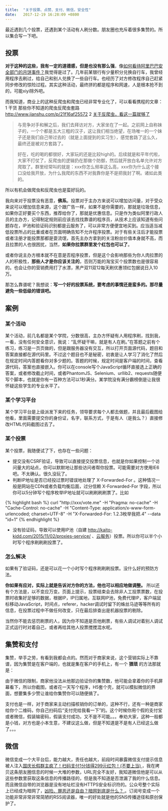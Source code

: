 ```yaml
---
title:  "关于投票、点赞、支付、微信，安全性"
date:   2017-12-19 16:28:09 +0800
---
```


最近遇到几个投票，还遇到某个活动有人刷分数。朋友圈也充斥着很多集赞的。所以集合写一下吧。

## 投票

__对于这种的这些，我有一定的道德感，但是也没有那么强__，像[如何看待阿里巴巴安全部门的月饼事件？](https://www.zhihu.com/question/50600301)我觉得是过了。几年前某银行有少量积分兑换自行车，我曾经用程序去刷过，给自己和别人兑换了一些自行车。也经历了对方修改程序自己赶紧同步修改的惊险过程。其实这种活动，最终拼的都是程序和网速，人是根本抢不到的，可能xiyi除外吧。

而我知道，商业上的这种反爬虫和爬虫已经非常专业化了，可以看看携程的文章：1 干货 那些你不知道的爬虫反爬虫套路 http://www.jianshu.com/p/21f16af25572  2 [关于反爬虫，看这一篇就够了](https://segmentfault.com/a/1190000005840672)

> 与竞争对手和解之后，我们去拜访对方，大家坐在了一起。之前网上自称妹子的，一个个都是五大三粗的汉子，这让我们相当绝望，在场唯一的一个妹子还是我们自己带过去的（就是上面提到的实习生），感觉套路了这么久，最终还是被对方套路了。
>
> 好在，吃的喝的都很好，大家玩的还是比较high的。后续就是和平年代啦，大家不打仗了，反爬虫的逻辑扔在那做个防御，然后就开放白名单允许对方爬取了。群里经常叫的就是：xxx你怎么频率这么高，xxx你为什么这个接口没给我开放，为什么我爬的东西不对我靠你是不是把我封了啊。诸如此类的。

所以有机会做爬虫和反爬虫也是蛮好玩的。

我向来对于投票没有恶意，__佛系__。投票对于主办方来说可以增加访问量，对于受众来说可以增加信息来源，这个跟广告一样，如果不是你需要的，那就是垃圾信息，如果你正好要买个东西，推荐给你了，那就是优惠信息。只是作为类似阿里行政人员的主办方，记得制定规则前应该去找找靠谱的程序员，从技术上应该知道有些问题存在，IP池和验证码识别都是云服务了，可以非常方便便宜地买到。应当适当减低投票所占的比重或者在页面明确告知不允许程序投票。对于有些关注后才能投票或者注册才能投票那都是耍流氓，首先主办方拿到的关注粉丝价值本身就不高，而且拉票的人也很困扰，当然，__如果你拉票群里发个红包也可以了__。

或者你说主办方根本就不在意是否程序投票，但是这个会影响那些为你人肉拉票的人的积极性，__那些人才是你应该关注的__，否则万能的淘宝买个投票数也是很容易的。也会让你的营销费用打了水漂，黑产双11双12每天刷优惠领红包据说日入10万。

那怎么靠谱呢？我想说：__写一个好的投票系统，要考虑的事情还是蛮多的。那尽量避免一些低级的错误吧。__

## 案例
### 某个活动
某个活动，前几名都是某个学院，分数很高，主办方怀疑有人用程序刷，找到我，一看，没有任何安全意识，我说：“乱怀疑干嘛，就是有人在刷。”在答题之前有个练习，练习是一页页做的，但是跟服务器没有交互，所以打开页面源代码，题目和答案直接都在源代码里。不过这个题目也不是秘密，初衷是让人学习了消化了然后在规定时间内答题看你对多少题的。答题的时候，规定时间是客户端的时间，查看源代码，答案也直接嵌入。你可以在console写个JavaScript循环直接选上正确的答案，或者修改截止时间，或者PhantomJS、Selenium、urllib2、requests随便写个脚本，也就是你有一百种方法可以1秒满分。某学院没有满分霸榜倒是让我很怀疑这些学生的专业水平了。

### 某个学习平台
某个学习平台是上级派发下来的任务，领导要求每个人都去做题，并且最后截图给他看，里面需要提交你的身份证，名字，联系方式，于是有人（是我么？）直接修改HTML代码截图过去了。

### 某个投票
某个投票，我随便试了下，也存在一些问题：

- 提交没有CSRF验证，导致可以直接提交投票信息，也就是你如果控制一个访问量大的站点，你可以默默地让那些访问者帮你投票。可能需要对方使用IE6吧。不太确认。很久没玩了。
- 判断IP地址是否已经投过票时错误地处理了 X-Forwarded-For 。这种情况一般是网站在CDN或者负载均衡后面，过分信赖 X-Forwarded-For 字段，所以你可以5分钟写个程序枚举IP地址就可以刷刷刷刷票了。比如

{% highlight bash %}
curl "http://xxx/vote.me" -H "Pragma: no-cache" -H "Cache-Control: no-cache" -H "Content-Type: application/x-www-form-urlencoded; charset=UTF-8" -H "X-Forwarded-For: 1.2.3枚举我把.4" --data "id=1"
{% endhighlight %}

- 没有验证码，导致可以使用IP池（自建 http://kaito-kidd.com/2015/11/02/proxies-service/ 、[云服务](https://www.baidu.com/s?wd=ip池)）投票。所以你可以半个小时写个程序刷刷刷投票了。

### 怎么解决
如果有了验证码，还是可以花一个小时写个程序刷刷刷投票。没什么好的预防方法。

__你如果有应对，实际上就是告诉对方你的方法，他也可以相应地做调整。__ 所以还有个方法是，以不变应万变。页面上提示，投票结束会去除非人工投票票数，在投票时收集好足够的数据，根据IP，IP归属地，互联网IP池，免费代理IP，客户端鼠标移动JavaScript，时间点，referer，hacker调试时留下的蛛丝马迹等等所有的信息，在投票过程中不做任何改变，只在最后排查出是机器投票的剔除。

当然你不能去惩罚刷票的人，因为你不知道是否他刷票，有些人调试对着别人调试正式运行时对着自己，或者再给其他人投票搅搅混水呢。

## 集赞和支付
集赞，举手之劳，有看到我都会点的。然而对于商家来说，这个营销实际上不靠谱，因为集赞是在客户端的，也就是集在客户的手机上，有一个 __猥琐__ 的方法那就是：

由于微信的限制，商家他没法从他那边验证你的集赞数，他可能会拿着你的手机屏幕看下，所以你截图，或者花一天写个程序，H5套个壳，就可以模拟微信的界面，想要集多少赞让谁给你集赞你可以随便搞了。

支付也是一样，对于商家来主动扫描核销你的订单的，这种不行，还有一种是商家给你个二维码，你自己扫码后“支付完给我看一下”的。这个时候你用个假的支付宝或者微信，假装输密码，假装支付成功，又不是不可能。。。奉劝大家，这种一般都是小钱，对方也是小本生意，不建议这么做，但是不知道是不是有人已经这么做了。。。

## 微信
微信变成一个大平台后，能力越大，责任也越大，前段时间暴露微信支付提示信息被人注入[国庆长假群主疯了！扫码支付1分钱得299元红包！(不要上当) ](https://mp.weixin.qq.com/s?__biz=MzA4NTQ5OTYyNw==&mid=2651325387&idx=1&sn=10ffee5de3dd0c26a6883e578788d9b2&chksm=842ba84fb35c2159d665e3cdfd2ef9e86c8d88876e8ab5a128dcbe92761bf8d710c2edd3c4ea&mpshare=1&scene=1&srcid=1004UU0l49zByqntX8GkypcI#rd)，我在拷贝这条朋友圈信息的时候一大堆的参数，URL完全不友好，我知道微信他是可以从这些参数里获取这条信息的传播路径的，但是我不知道是否泄漏了我的什么信息。而且微信自带的浏览器是没有地址栏没有HTTPS安全标识符的。公众号整个实际上已经成为暗网了，[凶险、罪恶还是自由？暗网到底是什么？ ](https://mp.weixin.qq.com/s?__biz=MjM5MTE4Nzk1NA==&mid=2650741775&idx=1&sn=a2f4982b3b33c6b94b97c1d855c53af8&chksm=beb2ea9289c5638420f0de5510e53ff01e101139ca6ab8bdd8e932183a43cc97b7de090f6e5c&mpshare=1&scene=1&srcid=1204ylCzTU5pKwRQgETSykm7#rd)。订阅号变成一个功能非常非常非常简陋的RSS阅读器，唯一的好处就是他的SNS传播途径和原创保护了。




